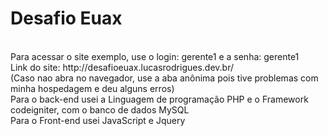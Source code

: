 # Desafio Euax

<br>
Para acessar o site exemplo, use o login: gerente1 e a senha: gerente1
<br>
Link do site:
http://desafioeuax.lucasrodrigues.dev.br/
<br>
(Caso nao abra no navegador, use a aba anônima pois tive problemas com minha hospedagem e deu alguns erros)

<br>
Para o back-end usei a Linguagem de programação PHP e o Framework codeigniter, com o banco de dados MySQL
<br>
Para o Front-end usei  JavaScript e Jquery




